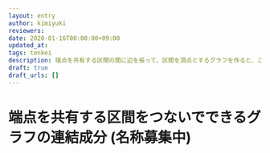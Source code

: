 ```yaml
---
layout: entry
author: kimiyuki
reviewers:
date: 2020-01-16T00:00:00+09:00
updated_at:
tags: tenkei
description: 端点を共有する区間の間に辺を張って、区間を頂点とするグラフを作ると、これはよい性質を持つことがある。
draft: true
draft_urls: []
---
```


# 端点を共有する区間をつないでできるグラフの連結成分 (名称募集中)
